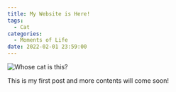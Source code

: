 ```yaml
---
title: My Website is Here!
tags:
  - Cat
categories:
  - Moments of Life
date: 2022-02-01 23:59:00
---
```


![Whose cat is this?](https://cdn.ze3kr.com/6T-behmofKYLsxlrK0l_MQ/1b7cad9a-b525-473d-7e69-241fd42e4f00/extra)

This is my first post and more contents will come soon!

